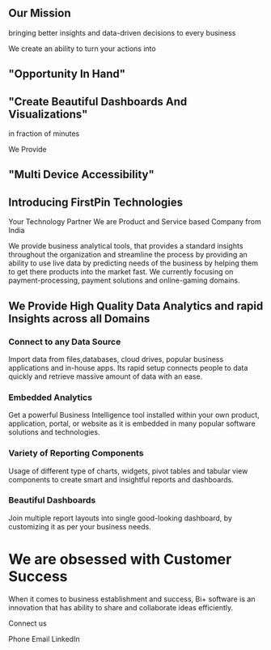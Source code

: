 


## Our Mission
bringing better insights and data-driven decisions to every business
 
We create an ability to turn your actions into
## "Opportunity In Hand"

 
## "Create Beautiful Dashboards And Visualizations"
 in fraction of minutes

We Provide 
## "Multi Device Accessibility"

  

## Introducing FirstPin Technologies
Your Technology Partner
We are Product and Service based Company from India

We provide business analytical tools, that provides a standard insights throughout the organization and streamline the process by providing an ability to use live data by predicting needs of the business by helping them to get there products into the market fast. We currently focusing on payment-processing, payment solutions and online-gaming domains. 

## We Provide High Quality Data Analytics and rapid Insights across all Domains

  
### Connect to any Data Source

Import data from files,databases, cloud drives, popular business applications and in-house apps. Its rapid setup connects people to data quickly and retrieve massive amount of data with an ease.

### Embedded Analytics

Get a powerful Business Intelligence tool installed within your own product, application, portal, or website as it is embedded in many popular software solutions and technologies.
 
  ### Variety of Reporting Components

Usage of different type of charts, widgets, pivot tables and tabular view components to create smart and insightful reports and dashboards.

  ### Beautiful Dashboards

Join multiple report layouts into single good-looking dashboard, by customizing it as per your business needs.


# We are obsessed with Customer Success

When it comes to business establishment and success, Bi+ software is an innovation that has ability to share and collaborate ideas efficiently.



Connect us

Phone   Email  LinkedIn
<!--stackedit_data:
eyJoaXN0b3J5IjpbLTEzNzc4NTk2MiwxMjI0MTkwMzgsLTE4NT
M1OTkwNDMsLTU3ODU3NTc2OSwtMTEwNzk3NjkyMiwtMTA0MjAy
ODE5OCwtMTgxNTQ5NDc2NiwtNTAwMzU0MDg3XX0=
-->